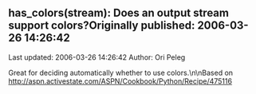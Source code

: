 ## has_colors(stream): Does an output stream support colors?Originally published: 2006-03-26 14:26:42 
Last updated: 2006-03-26 14:26:42 
Author: Ori Peleg 
 
Great for deciding automatically whether to use colors.\n\nBased on http://aspn.activestate.com/ASPN/Cookbook/Python/Recipe/475116